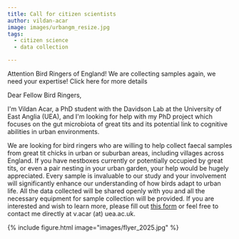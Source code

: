 ```yaml
---
title: Call for citizen scientists
author: vildan-acar
image: images/urbangm_resize.jpg
tags:
  - citizen science
  - data collection

---
```


<!-- excerpt start -->Attention Bird Ringers of England! We are collecting samples again, we need your expertise! Click here for more details <!-- excerpt end -->

Dear Fellow Bird Ringers,

I'm Vildan Acar, a PhD student with the Davidson Lab at the University of East Anglia (UEA), and I'm looking for help with my PhD project which focuses on the gut microbiota of great tits and its potential link to cognitive abilities in urban environments. 

We are looking for bird ringers who are willing to help collect faecal samples from great tit chicks in urban or suburban areas, including villages across England. If you have nestboxes currently or potentially occupied by great tits, or even a pair nesting in your urban garden, your help would be hugely appreciated.  Every sample is invaluable to our study and your involvement will significantly enhance our understanding of how birds adapt to urban life. All the data collected will be shared openly with you and all the necessary equipment for sample collection will be provided. If you are interested and wish to learn more, please fill out [this form](https://docs.google.com/forms/d/e/1FAIpQLSesym_sq3P98iDGhl6XgE1AhR81tC49-egntt2nCAB_6oerDw/viewform) or feel free to contact me directly at v.acar (at) uea.ac.uk.

{%
  include figure.html
  image="images/flyer_2025.jpg"
%}